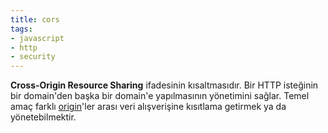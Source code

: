 ```yaml
---
title: cors
tags:
- javascript
- http
- security
---
```


**Cross-Origin Resource Sharing** ifadesinin kısaltmasıdır. Bir HTTP isteğinin bir domain'den başka bir domain'e yapılmasının yönetimini sağlar. Temel amaç farklı [origin](/origin)'ler arası veri alışverişine kısıtlama getirmek ya da yönetebilmektir.
